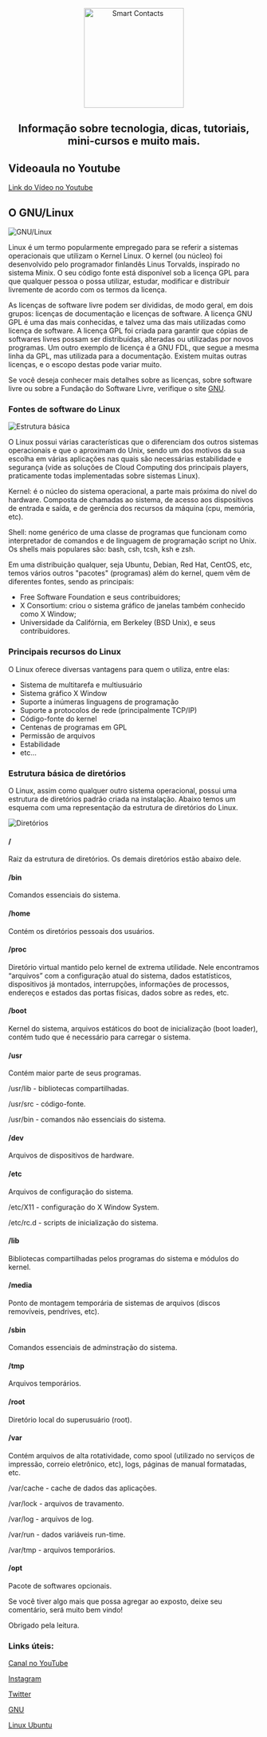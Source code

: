 <p align="center">
  <a href="https://smartcontacts.com.br/">
    <img alt="Smart Contacts" src="https://smartcontacts.com.br/assets/img/logo.png" width="200" />
  </a>
</p>
<h2 align="center">
Informação sobre tecnologia, dicas, tutoriais, mini-cursos e muito mais.
</h2>

## Videoaula no Youtube

[Link do Vídeo no Youtube](https://youtu.be/BiU0W38puqA)

## O GNU/Linux

![GNU/Linux](https://smartcontacts.com.br/assets/img/tux.png)

Linux é um termo popularmente empregado para se referir a sistemas operacionais que utilizam o Kernel Linux. O kernel (ou núcleo) foi desenvolvido pelo programador finlandês Linus Torvalds, inspirado no sistema Minix. O seu código fonte está disponível sob a licença GPL para que qualquer pessoa o possa utilizar, estudar, modificar e distribuir livremente de acordo com os termos da licença.

As licenças de software livre podem ser divididas, de modo geral, em dois grupos: licenças de documentação e licenças de software. A licença GNU GPL é uma das mais conhecidas, e talvez uma das mais utilizadas como licença de software. A licença GPL foi criada para garantir que cópias de softwares livres possam ser distribuídas, alteradas ou utilizadas por novos programas. Um outro exemplo de licença é a GNU FDL, que segue a mesma linha da GPL, mas utilizada para a documentação. Existem muitas outras licenças, e o escopo destas pode variar muito.

Se você deseja conhecer mais detalhes sobre as licenças, sobre software livre ou sobre a Fundação do Software Livre, verifique o site [GNU](http://www.gnu.org).

### Fontes de software do Linux

![Estrutura básica](https://smartcontacts.com.br/assets/img/shell.jpg)

O Linux possui várias características que o diferenciam dos outros sistemas operacionais e que o aproximam do Unix, sendo um dos motivos da sua escolha em várias aplicações nas quais são necessárias estabilidade e segurança (vide as soluções de Cloud Computing dos principais players, praticamente todas implementadas sobre sistemas Linux).

Kernel: é o núcleo do sistema operacional, a parte mais próxima do nível do hardware. Composta de chamadas ao sistema, de acesso aos dispositivos de entrada e saída, e de gerência dos recursos da máquina (cpu, memória, etc).

Shell: nome genérico de uma classe de programas que funcionam como interpretador de comandos e de linguagem de programação script no Unix. Os shells mais populares são: bash, csh, tcsh, ksh e zsh.

Em uma distribuição qualquer, seja Ubuntu, Debian, Red Hat, CentOS, etc, temos vários outros "pacotes" (programas) além do kernel, quem vêm de diferentes fontes, sendo as principais:

- Free Software Foundation e seus contribuidores;
- X Consortium: criou o sistema gráfico de janelas também conhecido como X Window;
- Universidade da Califórnia, em Berkeley (BSD Unix), e seus contribuidores.

### Principais recursos do Linux

O Linux oferece diversas vantagens para quem o utiliza, entre elas:

- Sistema de multitarefa e multiusuário
- Sistema gráfico X Window
- Suporte a inúmeras linguagens de programação
- Suporte a protocolos de rede (principalmente TCP/IP)
- Código-fonte do kernel
- Centenas de programas em GPL
- Permissão de arquivos
- Estabilidade
- etc...

### Estrutura básica de diretórios

O Linux, assim como qualquer outro sistema operacional, possui uma estrutura de diretórios padrão criada na instalação. Abaixo temos um esquema com uma representação da estrutura de diretórios do Linux.

![Diretórios](https://smartcontacts.com.br/assets/img/diretorios.jpg)

#### /

Raiz da estrutura de diretórios. Os demais diretórios estão abaixo dele.

#### /bin

Comandos essenciais do sistema.

#### /home

Contém os diretórios pessoais dos usuários.

#### /proc

Diretório virtual mantido pelo kernel de extrema utilidade. Nele encontramos “arquivos” com a configuração atual do sistema, dados estatísticos, dispositivos já montados, interrupções, informações de processos, endereços e estados das portas físicas, dados sobre as redes, etc.

#### /boot

Kernel do sistema, arquivos estáticos do boot de inicialização (boot loader), contém tudo que é necessário para carregar o sistema.

#### /usr

Contém maior parte de seus programas.

/usr/lib - bibliotecas compartilhadas.

/usr/src - código-fonte.

/usr/bin - comandos não essenciais do sistema.

#### /dev

Arquivos de dispositivos de hardware.

#### /etc

Arquivos de configuração do sistema.

/etc/X11 - configuração do X Window System.

/etc/rc.d - scripts de inicialização do sistema.

#### /lib

Bibliotecas compartilhadas pelos programas do sistema e módulos do kernel.

#### /media 

Ponto de montagem temporária de sistemas de arquivos (discos removíveis, pendrives, etc).

#### /sbin 

Comandos essenciais de adminstração do sistema.

#### /tmp 

Arquivos temporários.

#### /root

Diretório local do superusuário (root).

#### /var 

Contém arquivos de alta rotatividade, como spool (utilizado no serviços de impressão, correio eletrônico, etc), logs, páginas de manual formatadas, etc.

/var/cache - cache de dados das aplicações.

/var/lock - arquivos de travamento.

/var/log - arquivos de log.

/var/run - dados variáveis run-time.

/var/tmp - arquivos temporários.

#### /opt

Pacote de softwares opcionais.


Se você tiver algo mais que possa agregar ao exposto, deixe seu comentário, será muito bem vindo!

Obrigado pela leitura.

### Links úteis:

[Canal no YouTube](https://www.youtube.com/channel/UCC6ue986efLUHRuqGiIfuwQ/featured?view_as=public)

[Instagram](https://www.instagram.com/smartcontacts/)

[Twitter](https://twitter.com/@ContactsSmart)

[GNU](http://www.gnu.org)

[Linux Ubuntu](https://ubuntu.com/)
